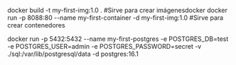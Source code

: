  docker build -t my-first-img:1.0 .  #Sirve para crear imágenesdocker
 docker run -p 8088:80 --name my-first-container -d my-first-img:1.0  #Sirve para crear contenedores

 docker run -p 5432:5432 --name my-first-postgres -e POSTGRES_DB=test -e POSTGRES_USER=admin -e POSTGRES_PASSWORD=secret -v ./sql:/var/lib/postgresql/data -d postgres:16.1

 